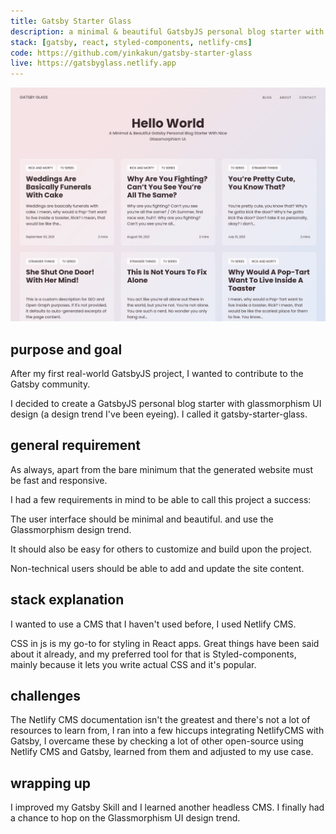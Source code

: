 ```yaml
---
title: Gatsby Starter Glass
description: a minimal & beautiful GatsbyJS personal blog starter with a nice glassmorphism ui coupled with netlify cms for content management
stack: [gatsby, react, styled-components, netlify-cms]
code: https://github.com/yinkakun/gatsby-starter-glass
live: https://gatsbyglass.netlify.app
---
```


![screenshot of demo website](../images/gatsby-starter-glass.png)

## purpose and goal

After my first real-world GatsbyJS project, I wanted to contribute to the Gatsby community.

I decided to create a GatsbyJS personal blog starter with glassmorphism UI design (a design trend I've been eyeing). I called it gatsby-starter-glass.

## general requirement

As always, apart from the bare minimum that the generated website must be fast and responsive.

I had a few requirements in mind to be able to call this project a success:

The user interface should be minimal and beautiful. and use the Glassmorphism design trend.

It should also be easy for others to customize and build upon the project.

Non-technical users should be able to add and update the site content.

## stack explanation

I wanted to use a CMS that I haven't used before, I used Netlify CMS.

CSS in js is my go-to for styling in React apps. Great things have been said about it already, and my preferred tool for that is Styled-components, mainly because it lets you write actual CSS and it's popular.

## challenges

The Netlify CMS documentation isn't the greatest and there's not a lot of resources to learn from, I ran into a few hiccups integrating NetlifyCMS with Gatsby, I overcame these by checking a lot of other open-source using Netlify CMS and Gatsby, learned from them and adjusted to my use case.

## wrapping up

I improved my Gatsby Skill and I learned another headless CMS.
I finally had a chance to hop on the Glassmorphism UI design trend.
